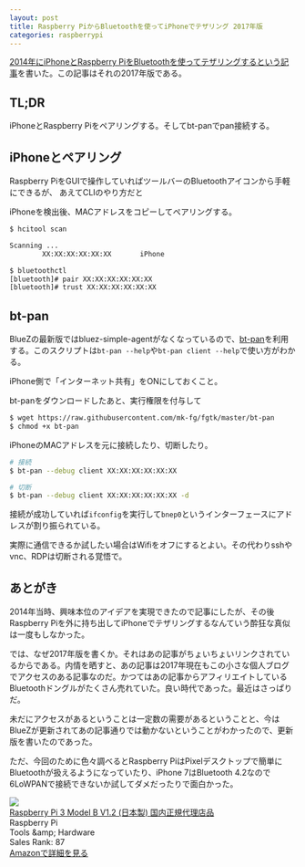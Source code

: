 ```yaml
---
layout: post
title: Raspberry PiからBluetoothを使ってiPhoneでテザリング 2017年版
categories: raspberrypi
---
```


[2014年にiPhoneとRaspberry PiをBluetoothを使ってテザリングするという記事](/2014/02/06/tethering-raspi-bluetooth-iphone.html)を書いた。この記事はそれの2017年版である。


## TL;DR

iPhoneとRaspberry Piをペアリングする。そしてbt-panでpan接続する。

## iPhoneとペアリング

Raspberry PiをGUIで操作していればツールバーのBluetoothアイコンから手軽にできるが、
あえてCLIのやり方だと

iPhoneを検出後、MACアドレスをコピーしてペアリングする。

``` bash
$ hcitool scan

Scanning ...
        XX:XX:XX:XX:XX:XX       iPhone

$ bluetoothctl
[bluetooth]# pair XX:XX:XX:XX:XX:XX
[bluetooth]# trust XX:XX:XX:XX:XX:XX
```

## bt-pan

BlueZの最新版ではbluez-simple-agentがなくなっているので、[bt-pan](https://github.com/mk-fg/fgtk#bt-pan)を利用する。このスクリプトは`bt-pan --help`や`bt-pan client --help`で使い方がわかる。

iPhone側で「インターネット共有」をONにしておくこと。

bt-panをダウンロードしたあと、実行権限を付与して

``` bash
$ wget https://raw.githubusercontent.com/mk-fg/fgtk/master/bt-pan
$ chmod +x bt-pan
```

iPhoneのMACアドレスを元に接続したり、切断したり。

``` bash
# 接続
$ bt-pan --debug client XX:XX:XX:XX:XX:XX

# 切断
$ bt-pan --debug client XX:XX:XX:XX:XX:XX -d
```

接続が成功していれば`ifconfig`を実行して`bnep0`というインターフェースにアドレスが割り振られている。

実際に通信できるか試したい場合はWifiをオフにするとよい。その代わりsshやvnc、RDPは切断される覚悟で。


## あとがき
2014年当時、興味本位のアイデアを実現できたので記事にしたが、その後Raspberry Piを外に持ち出してiPhoneでテザリングするなんていう酔狂な真似は一度もしなかった。

では、なぜ2017年版を書くか。それはあの記事がちょいちょいリンクされているからである。内情を晒すと、あの記事は2017年現在もこの小さな個人ブログでアクセスのある記事なのだ。かつてはあの記事からアフィリエイトしているBluetoothドングルがたくさん売れていた。良い時代であった。最近はさっぱりだ。

未だにアクセスがあるということは一定数の需要があるということと、今はBlueZが更新されてあの記事通りでは動かないということがわかったので、更新版を書いたのであった。

ただ、今回のために色々調べるとRaspberry PiはPixelデスクトップで簡単にBluetoothが扱えるようになっていたり、iPhone 7はBluetooth 4.2なので6LoWPANで接続できないか試してダメだったりで面白かった。

<div class="amazon-block"><div class="image"><a href="http://www.amazon.co.jp/exec/obidos/ASIN/B01NAHBSUD/count_0-22" target="_blank"><img src="https://images-fe.ssl-images-amazon.com/images/I/51FuxBMPonL.jpg" /></a></div><div class="title"><a href="http://www.amazon.co.jp/exec/obidos/ASIN/B01NAHBSUD/count_0-22" target="_blank">Raspberry Pi 3 Model B V1.2 (日本製) 国内正規代理店品</a></div><div class="label">Raspberry Pi</div><div class="binding">Tools &amp;amp; Hardware</div><div class="rank">Sales Rank: 87</div><a class="link" href="http://www.amazon.co.jp/exec/obidos/ASIN/B01NAHBSUD/count_0-22">Amazonで詳細を見る</a></div>

